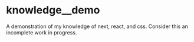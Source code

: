 # knowledge__demo
A demonstration of my knowledge of next, react, and css. Consider this an incomplete work in progress.
